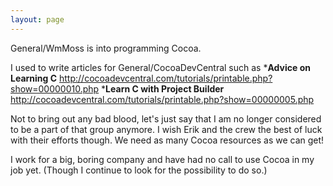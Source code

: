 ```yaml
---
layout: page
---
```


General/WmMoss is into programming Cocoa.


I used to write articles for General/CocoaDevCentral such as
***Advice on Learning C**
http://cocoadevcentral.com/tutorials/printable.php?show=00000010.php
***Learn C with Project Builder**
http://cocoadevcentral.com/tutorials/printable.php?show=00000005.php

Not to bring out any bad blood, let's just say that I am no longer considered to be a part of that group anymore.  I wish Erik and the crew the best of luck with their efforts though. We need as many Cocoa resources as we can get!

I work for a big, boring company and have had no call to use Cocoa in my job yet. (Though I continue to look for the possibility to do so.)